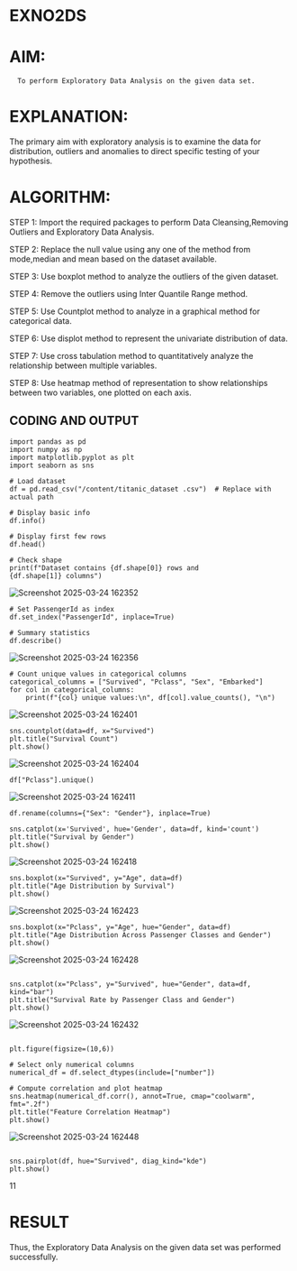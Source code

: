 # EXNO2DS
# AIM:
      To perform Exploratory Data Analysis on the given data set.
      
# EXPLANATION:
  The primary aim with exploratory analysis is to examine the data for distribution, outliers and anomalies to direct specific testing of your hypothesis.
  
# ALGORITHM:
STEP 1: Import the required packages to perform Data Cleansing,Removing Outliers and Exploratory Data Analysis.

STEP 2: Replace the null value using any one of the method from mode,median and mean based on the dataset available.

STEP 3: Use boxplot method to analyze the outliers of the given dataset.

STEP 4: Remove the outliers using Inter Quantile Range method.

STEP 5: Use Countplot method to analyze in a graphical method for categorical data.

STEP 6: Use displot method to represent the univariate distribution of data.

STEP 7: Use cross tabulation method to quantitatively analyze the relationship between multiple variables.

STEP 8: Use heatmap method of representation to show relationships between two variables, one plotted on each axis.

## CODING AND OUTPUT
```
import pandas as pd
import numpy as np
import matplotlib.pyplot as plt
import seaborn as sns

# Load dataset
df = pd.read_csv("/content/titanic_dataset .csv")  # Replace with actual path

# Display basic info
df.info()

# Display first few rows
df.head()

# Check shape
print(f"Dataset contains {df.shape[0]} rows and {df.shape[1]} columns")
```
![Screenshot 2025-03-24 162352](https://github.com/user-attachments/assets/abb9bdbf-7e6d-4d6e-8f50-94041b537896)

```
# Set PassengerId as index
df.set_index("PassengerId", inplace=True)

# Summary statistics
df.describe()
```
![Screenshot 2025-03-24 162356](https://github.com/user-attachments/assets/c46f9118-92b9-4369-9c9e-29b2ed2bc028)


```
# Count unique values in categorical columns
categorical_columns = ["Survived", "Pclass", "Sex", "Embarked"]
for col in categorical_columns:
    print(f"{col} unique values:\n", df[col].value_counts(), "\n")
```
![Screenshot 2025-03-24 162401](https://github.com/user-attachments/assets/e655fb42-f7d4-4694-b78d-4d0b8c5074de)


```
sns.countplot(data=df, x="Survived")
plt.title("Survival Count")
plt.show()
```
![Screenshot 2025-03-24 162404](https://github.com/user-attachments/assets/d4351711-9356-4077-94cd-0e566293b1da)


```
df["Pclass"].unique()
```
![Screenshot 2025-03-24 162411](https://github.com/user-attachments/assets/2fde3a32-da69-4579-9cfa-56e2e858033d)


```
df.rename(columns={"Sex": "Gender"}, inplace=True)
```
```
sns.catplot(x='Survived', hue='Gender', data=df, kind='count')
plt.title("Survival by Gender")
plt.show()
```
![Screenshot 2025-03-24 162418](https://github.com/user-attachments/assets/bb38b658-b9ef-456b-92db-107f6831a420)


```
sns.boxplot(x="Survived", y="Age", data=df)
plt.title("Age Distribution by Survival")
plt.show()
```
![Screenshot 2025-03-24 162423](https://github.com/user-attachments/assets/b8cbf635-3113-408a-a7a1-c8c7084bc9d0)

```
sns.boxplot(x="Pclass", y="Age", hue="Gender", data=df)
plt.title("Age Distribution Across Passenger Classes and Gender")
plt.show()
```
![Screenshot 2025-03-24 162428](https://github.com/user-attachments/assets/0288b04a-b650-48cf-84eb-c6d826b7e987)


```

sns.catplot(x="Pclass", y="Survived", hue="Gender", data=df, kind="bar")
plt.title("Survival Rate by Passenger Class and Gender")
plt.show()
```
![Screenshot 2025-03-24 162432](https://github.com/user-attachments/assets/b7a55d48-333d-48bb-9a2d-227401886569)


```

plt.figure(figsize=(10,6))

# Select only numerical columns
numerical_df = df.select_dtypes(include=["number"])

# Compute correlation and plot heatmap
sns.heatmap(numerical_df.corr(), annot=True, cmap="coolwarm", fmt=".2f")
plt.title("Feature Correlation Heatmap")
plt.show()

```
![Screenshot 2025-03-24 162448](https://github.com/user-attachments/assets/3b55d0b6-2125-4da4-8f49-ac1901c94c2d)


```

sns.pairplot(df, hue="Survived", diag_kind="kde")
plt.show()

```
11


# RESULT
 Thus, the Exploratory Data Analysis on the given data set was performed successfully.      
